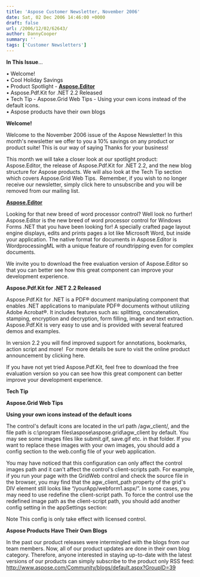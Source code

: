 ```yaml
---
title: 'Aspose Customer Newsletter, November 2006'
date: Sat, 02 Dec 2006 14:46:00 +0000
draft: false
url: /2006/12/02/62643/
author: DannyCooper
summary: ''
tags: ['Customer Newsletters']
---
```


**In This Issue**...  
  
• Welcome!  
• Cool Holiday Savings  
• Product Spotlight - **[Aspose.Editor][1]**  
• Aspose.Pdf.Kit for .NET 2.2 Released  
• Tech Tip - Aspose.Grid Web Tips - Using your own icons instead of the default icons.  
• Aspose products have their own blogs  

**Welcome!**  
  
Welcome to the November 2006 issue of the Aspose Newsletter! In this month's newsletter we offer to you a 10% savings on any product or product suite! This is our way of saying Thanks for your business!

This month we will take a closer look at our spotlight product: Aspose.Editor, the release of Aspose.Pdf.Kit for .NET 2.2, and the new blog structure for Aspose products. We will also look at the Tech Tip section which covers Aspose.Grid Web Tips.  Remember, if you wish to no longer receive our newsletter, simply click here to unsubscribe and you will be removed from our mailing list.

[](/Products/Aspose.Editor/Splash/)**[Aspose.Editor][2]**

Looking for that new breed of word processor control? Well look no further! Aspose.Editor is the new breed of word processor control for Windows Forms .NET that you have been looking for! A specially crafted page layout engine displays, edits and prints pages a lot like Microsoft Word, but inside your application. The native format for documents in Aspose.Editor is WordprocessingML with a unique feature of roundtripping even for complex documents.  

We invite you to download the free evaluation version of Aspose.Editor so that you can better see how this great component can improve your development experience.

**Aspose.Pdf.Kit for .NET 2.2 Released**  
  
Aspose.Pdf.Kit for .NET is a PDF® document manipulating component that enables .NET applications to manipulate PDF® documents without utilizing Adobe Acrobat®. It includes features such as: splitting, concatenation, stamping, encryption and decryption, form filling, image and text extraction. Aspose.Pdf.Kit is very easy to use and is provided with several featured demos and examples.

In version 2.2 you will find improved support for annotations, bookmarks, action script and more!  For more details be sure to visit the online product announcement by clicking here.  
  
If you have not yet tried Aspose.Pdf.Kit, feel free to download the free evaluation version so you can see how this great component can better improve your development experience.

**Tech Tip**

**Aspose.Grid Web Tips**

**Using your own icons instead of the default icons**

The control's default icons are located in the url path /agw\_client/, and the file path is c:\\program files\\aspose\\aspose.grid\\agw\_client by default. You may see some images files like submit.gif, save.gif etc. in that folder. If you want to replace these images with your own images, you should add a config section to the web.config file of your web application.

<appSettings> <add key="aspose.grid.web.agw\_client\_path" value="/agw\_client/" /> </appSettings>

You may have noticed that this configuration can only affect the control images path and it can't affect the control's client-scripts path. For example, if you run your page with the GridWeb control and check the source file in the browser, you may find that the agw\_client\_path property of the grid's DIV element still looks like “/yourApp/webform1.aspx/”. In some cases, you may need to use redefine the client-script path. To force the control use the redefined image path as the client-script path, you should add another config setting in the appSettings section:

<add key="aspose.grid.web.force\_script\_path" value="true" /> Note This config is only take effect with licensed control.

**Aspose Products Have Their Own Blogs**  
  
In the past our product releases were intermingled with the blogs from our team members. Now, all of our product updates are done in their own blog category. Therefore, anyone interested in staying up-to-date with the latest versions of our products can simply subscribe to the product only RSS feed: http://www.aspose.com/Community/blogs/default.aspx?GroupID=39




[1]: /Products/Aspose.Editor/Default.aspx
[2]: /Products/Aspose.Editor/Default.aspx



